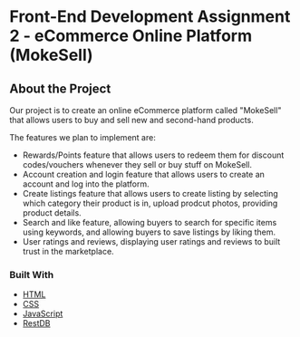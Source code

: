 # Front-End Development Assignment 2 - eCommerce Online Platform (MokeSell)

## About the Project

Our project is to create an online eCommerce platform called "MokeSell" that allows users to buy and sell new and second-hand products.

The features we plan to implement are:
- Rewards/Points feature that allows users to redeem them for discount codes/vouchers whenever they sell or buy stuff on MokeSell.
- Account creation and login feature that allows users to create an account and log into the platform.
- Create listings feature that allows users to create listing by selecting which category their product is in, upload prodcut photos, providing product details. 
- Search and like feature, allowing buyers to search for specific items using keywords, and allowing buyers to save listings by liking them.
- User ratings and reviews, displaying user ratings and reviews to built trust in the marketplace.


### Built With

- [HTML](https://developer.mozilla.org/en-US/docs/Web/HTML)
- [CSS](https://developer.mozilla.org/en-US/docs/Web/CSS)
- [JavaScript](https://developer.mozilla.org/en-US/docs/Web/JavaScript)
- [RestDB](https://restdb.io/)
